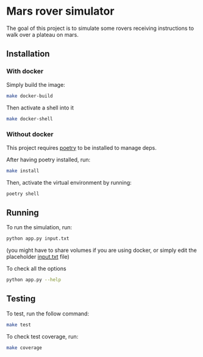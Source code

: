 # Mars rover simulator

The goal of this project is to simulate some rovers receiving instructions to walk over a plateau on mars.

## Installation

### With docker
Simply build the image:
```bash
make docker-build
```
Then activate a shell into it
```bash
make docker-shell
```

### Without docker
This project requires [poetry](https://python-poetry.org) to be installed to manage deps.

After having poetry installed, run:
```bash
make install
```

Then, activate the virtual environment by running:
```bash
poetry shell
```


## Running
To run the simulation, run:
```bash
python app.py input.txt
```
(you might have to share volumes if you are using docker, or simply edit the placeholder [input.txt](./input.txt) file)

To check all the options
```bash
python app.py --help
```


## Testing
To test, run the follow command:
```bash
make test
```

To check test coverage, run:
```bash
make coverage
```
